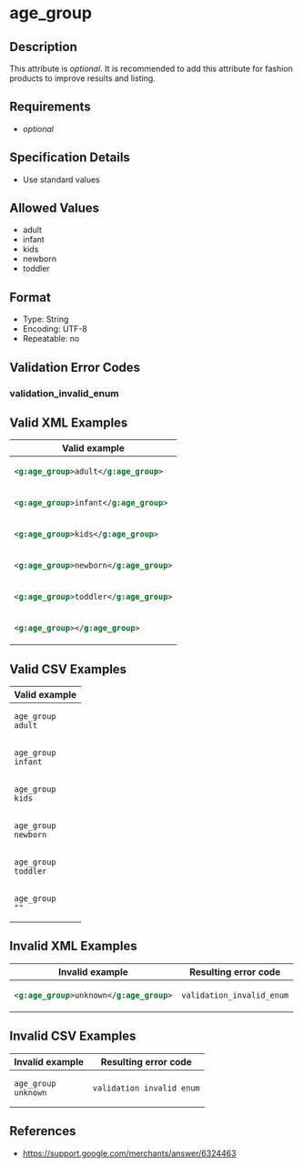 # age_group

## Description

This attribute is *optional*.
It is recommended to add this attribute for fashion products to improve results and listing.

## Requirements

* *optional*


## Specification Details

- Use standard values

## Allowed Values
- adult
- infant
- kids
- newborn
- toddler

## Format

- Type: String
- Encoding: UTF-8
- Repeatable: no


## Validation Error Codes

### validation_invalid_enum

## Valid XML Examples

<table>
<thead>
<tr><th>Valid example                     </th></tr>
</thead>
<tbody>
<tr><td>

```xml
<g:age_group>adult</g:age_group>  
```

</td></tr>
<tr><td>

```xml
<g:age_group>infant</g:age_group> 
```

</td></tr>
<tr><td>

```xml
<g:age_group>kids</g:age_group>   
```

</td></tr>
<tr><td>

```xml
<g:age_group>newborn</g:age_group>
```

</td></tr>
<tr><td>

```xml
<g:age_group>toddler</g:age_group>
```

</td></tr>
<tr><td>

```xml
<g:age_group></g:age_group>       
```

</td></tr>
</tbody>
</table>

## Valid CSV Examples

<table>
<thead>
<tr><th>Valid example    </th></tr>
</thead>
<tbody>
<tr><td>

```csv
age_group
adult  
```

</td></tr>
<tr><td>

```csv
age_group
infant 
```

</td></tr>
<tr><td>

```csv
age_group
kids   
```

</td></tr>
<tr><td>

```csv
age_group
newborn
```

</td></tr>
<tr><td>

```csv
age_group
toddler
```

</td></tr>
<tr><td>

```csv
age_group
""     
```

</td></tr>
</tbody>
</table>

## Invalid XML Examples

<table>
<thead>
<tr><th>Invalid example                   </th><th>Resulting error code   </th></tr>
</thead>
<tbody>
<tr><td>

```xml
<g:age_group>unknown</g:age_group>
```

</td><td>

```xml
validation_invalid_enum
```

</td></tr>
</tbody>
</table>

## Invalid CSV Examples

<table>
<thead>
<tr><th>Invalid example  </th><th>Resulting error code   </th></tr>
</thead>
<tbody>
<tr><td>

```csv
age_group
unknown
```

</td><td>

```csv
validation_invalid_enum
```

</td></tr>
</tbody>
</table>

## References
* https://support.google.com/merchants/answer/6324463
